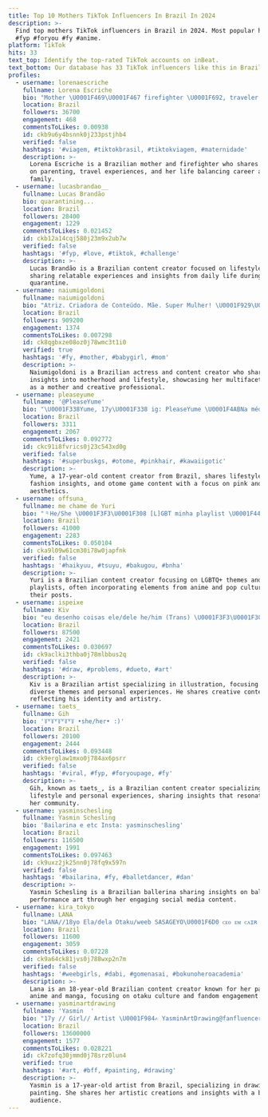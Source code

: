 ```yaml
---
title: Top 10 Mothers TikTok Influencers In Brazil In 2024
description: >-
  Find top mothers TikTok influencers in Brazil in 2024. Most popular hashtags:
  #fyp #foryou #fy #anime.
platform: TikTok
hits: 33
text_top: Identify the top-rated TikTok accounts on inBeat.
text_bottom: Our database has 33 TikTok influencers like this in Brazil for you to contact.
profiles:
  - username: lorenaescriche
    fullname: Lorena Escriche
    bio: "Mother \U0001F469‍\U0001F467 firefighter \U0001F692, traveler ✈️"
    location: Brazil
    followers: 36700
    engagement: 468
    commentsToLikes: 0.00938
    id: ckb9u6y4bsnnk0j233pstjhb4
    verified: false
    hashtags: '#viagem, #tiktokbrasil, #tiktokviagem, #maternidade'
    description: >-
      Lorena Escriche is a Brazilian mother and firefighter who shares insights
      on parenting, travel experiences, and her life balancing career and
      family.
  - username: lucasbrandao__
    fullname: Lucas Brandão
    bio: quarantining...
    location: Brazil
    followers: 28400
    engagement: 1229
    commentsToLikes: 0.021452
    id: ckb12a14cqj580j23m9x2ub7w
    verified: false
    hashtags: '#fyp, #love, #tiktok, #challenge'
    description: >-
      Lucas Brandão is a Brazilian content creator focused on lifestyle themes,
      sharing relatable experiences and insights from daily life during
      quarantine.
  - username: naiumigoldoni
    fullname: naiumigoldoni
    bio: "Atriz. Criadora de Conteúdo. Mãe. Super Mulher! \U0001F929\U0001F60B Insta: @naiumigoldoni"
    location: Brazil
    followers: 909200
    engagement: 1374
    commentsToLikes: 0.007298
    id: ck8qgbxze08oz0j78wmc3t1i0
    verified: true
    hashtags: '#fy, #mother, #babygirl, #mom'
    description: >-
      Naiumigoldoni is a Brazilian actress and content creator who shares
      insights into motherhood and lifestyle, showcasing her multifaceted role
      as a mother and creative professional.
  - username: pleaseyume
    fullname: '@PleaseYume'
    bio: "\U0001F338Yume, 17y\U0001F338 ig: PleaseYume \U0001F4ABNa média com tudo\U0001F4AB #Superbusksg"
    location: Brazil
    followers: 3311
    engagement: 2067
    commentsToLikes: 0.092772
    id: ckc91i8fvrics0j23c543xd0g
    verified: false
    hashtags: '#superbuskgs, #otome, #pinkhair, #kawaiigotic'
    description: >-
      Yume, a 17-year-old content creator from Brazil, shares lifestyle themes,
      fashion insights, and otome game content with a focus on pink and kawaii
      aesthetics.
  - username: offsuna_
    fullname: me chame de Yuri
    bio: "⺀He/She \U0001F3F3‍\U0001F308 [L]GBT minha playlist \U0001F447\U0001F3FB"
    location: Brazil
    followers: 41000
    engagement: 2283
    commentsToLikes: 0.050104
    id: cka9l09w61cm30i78w0japfnk
    verified: false
    hashtags: '#haikyuu, #tsuyu, #bakugou, #bnha'
    description: >-
      Yuri is a Brazilian content creator focusing on LGBTQ+ themes and music
      playlists, often incorporating elements from anime and pop culture in
      their posts.
  - username: ispeixe
    fullname: Kiv
    bio: "eu desenho coisas ele/dele he/him (Trans) \U0001F3F3️‍\U0001F308\U0001F1E7\U0001F1F7 ⚫"
    location: Brazil
    followers: 87500
    engagement: 2421
    commentsToLikes: 0.030697
    id: ck9aclki3thba0j78mlbbus2q
    verified: false
    hashtags: '#draw, #problems, #dueto, #art'
    description: >-
      Kiv is a Brazilian artist specializing in illustration, focusing on
      diverse themes and personal experiences. He shares creative content
      reflecting his identity and artistry.
  - username: taets_
    fullname: Gih
    bio: '꒦꒷꒦꒷꒦꒷꒦꒷꒦ •she/her• :)'
    location: Brazil
    followers: 20100
    engagement: 2444
    commentsToLikes: 0.093448
    id: ck9erglaw1mxo0j784ax6psrr
    verified: false
    hashtags: '#viral, #fyp, #foryoupage, #fy'
    description: >-
      Gih, known as taets_, is a Brazilian content creator specializing in
      lifestyle and personal experiences, sharing insights that resonate within
      her community.
  - username: yasminschesling
    fullname: Yasmin Schesling
    bio: 'Bailarina e etc Insta: yasminschesling'
    location: Brazil
    followers: 116500
    engagement: 1991
    commentsToLikes: 0.097463
    id: ck9uxz2jk25nn0j78fq9x597n
    verified: false
    hashtags: '#bailarina, #fy, #balletdancer, #dan'
    description: >-
      Yasmin Schesling is a Brazilian ballerina sharing insights on ballet and
      performance art through her engaging social media content.
  - username: kira_tokyo
    fullname: LANA
    bio: "LANA//18yo Ela/dela Otaku/weeb SASAGEYO\U0001F6D0 ᴄᴇᴏ ᴇᴍ ᴄᴀɪʀ ᴇᴍ ɢᴇɴᴊᴜᴛsᴜ"
    location: Brazil
    followers: 11600
    engagement: 3059
    commentsToLikes: 0.07228
    id: ck9a64ck81jvs0j788wxp2n7m
    verified: false
    hashtags: '#weebgirls, #dabi, #gomenasai, #bokunoheroacademia'
    description: >-
      Lana is an 18-year-old Brazilian content creator known for her passion for
      anime and manga, focusing on otaku culture and fandom engagement.
  - username: yasminartdrawing
    fullname: 'Yasmin  '
    bio: "17y // Girl// Artist \U0001F984✍️ YasminArtDrawing@fanfluencer.com"
    location: Brazil
    followers: 13600000
    engagement: 1577
    commentsToLikes: 0.028221
    id: ck7zofq30jmmd0j78srz0lun4
    verified: true
    hashtags: '#art, #bff, #painting, #drawing'
    description: >-
      Yasmin is a 17-year-old artist from Brazil, specializing in drawing and
      painting. She shares her artistic creations and insights with a broad
      audience.
---
```


